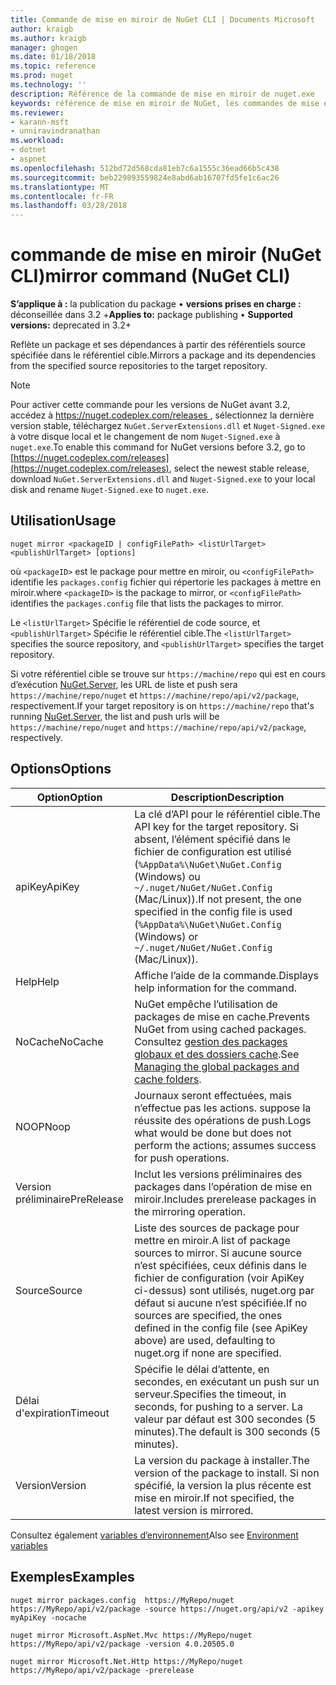 ```yaml
---
title: Commande de mise en miroir de NuGet CLI | Documents Microsoft
author: kraigb
ms.author: kraigb
manager: ghogen
ms.date: 01/18/2018
ms.topic: reference
ms.prod: nuget
ms.technology: ''
description: Référence de la commande de mise en miroir de nuget.exe
keywords: référence de mise en miroir de NuGet, les commandes de mise en miroir
ms.reviewer:
- karann-msft
- unniravindranathan
ms.workload:
- dotnet
- aspnet
ms.openlocfilehash: 512bd72d568cda81eb7c6a1555c36ead66b5c438
ms.sourcegitcommit: beb229893559824e8abd6ab16707fd5fe1c6ac26
ms.translationtype: MT
ms.contentlocale: fr-FR
ms.lasthandoff: 03/28/2018
---
```

# <a name="mirror-command-nuget-cli"></a><span data-ttu-id="75e9c-104">commande de mise en miroir (NuGet CLI)</span><span class="sxs-lookup"><span data-stu-id="75e9c-104">mirror command (NuGet CLI)</span></span>

<span data-ttu-id="75e9c-105">**S’applique à :** la publication du package &bullet; **versions prises en charge :** déconseillée dans 3.2 +</span><span class="sxs-lookup"><span data-stu-id="75e9c-105">**Applies to:** package publishing &bullet; **Supported versions:** deprecated in 3.2+</span></span>

<span data-ttu-id="75e9c-106">Reflète un package et ses dépendances à partir des référentiels source spécifiée dans le référentiel cible.</span><span class="sxs-lookup"><span data-stu-id="75e9c-106">Mirrors a package and its dependencies from the specified source repositories to the target repository.</span></span>

> [!NOTE]
> <span data-ttu-id="75e9c-107">Pour activer cette commande pour les versions de NuGet avant 3.2, accédez à [ https://nuget.codeplex.com/releases ](https://nuget.codeplex.com/releases), sélectionnez la dernière version stable, téléchargez `NuGet.ServerExtensions.dll` et `Nuget-Signed.exe` à votre disque local et le changement de nom `Nuget-Signed.exe` à `nuget.exe`.</span><span class="sxs-lookup"><span data-stu-id="75e9c-107">To enable this command for NuGet versions before 3.2, go to [https://nuget.codeplex.com/releases](https://nuget.codeplex.com/releases), select the newest stable release, download `NuGet.ServerExtensions.dll` and `Nuget-Signed.exe` to your local disk and rename `Nuget-Signed.exe` to `nuget.exe`.</span></span>

## <a name="usage"></a><span data-ttu-id="75e9c-108">Utilisation</span><span class="sxs-lookup"><span data-stu-id="75e9c-108">Usage</span></span>

```cli
nuget mirror <packageID | configFilePath> <listUrlTarget> <publishUrlTarget> [options]
```

<span data-ttu-id="75e9c-109">où `<packageID>` est le package pour mettre en miroir, ou `<configFilePath>` identifie les `packages.config` fichier qui répertorie les packages à mettre en miroir.</span><span class="sxs-lookup"><span data-stu-id="75e9c-109">where `<packageID>` is the package to mirror, or `<configFilePath>` identifies the `packages.config` file that lists the packages to mirror.</span></span>

<span data-ttu-id="75e9c-110">Le `<listUrlTarget>` Spécifie le référentiel de code source, et `<publishUrlTarget>` Spécifie le référentiel cible.</span><span class="sxs-lookup"><span data-stu-id="75e9c-110">The `<listUrlTarget>` specifies the source repository, and `<publishUrlTarget>` specifies the target repository.</span></span>

<span data-ttu-id="75e9c-111">Si votre référentiel cible se trouve sur `https://machine/repo` qui est en cours d’exécution [NuGet.Server](../hosting-packages/nuget-server.md), les URL de liste et push sera `https://machine/repo/nuget` et `https://machine/repo/api/v2/package`, respectivement.</span><span class="sxs-lookup"><span data-stu-id="75e9c-111">If your target repository is on `https://machine/repo` that's running [NuGet.Server](../hosting-packages/nuget-server.md), the list and push urls will be `https://machine/repo/nuget` and `https://machine/repo/api/v2/package`, respectively.</span></span>

## <a name="options"></a><span data-ttu-id="75e9c-112">Options</span><span class="sxs-lookup"><span data-stu-id="75e9c-112">Options</span></span>

| <span data-ttu-id="75e9c-113">Option</span><span class="sxs-lookup"><span data-stu-id="75e9c-113">Option</span></span> | <span data-ttu-id="75e9c-114">Description</span><span class="sxs-lookup"><span data-stu-id="75e9c-114">Description</span></span> |
| --- | --- |
| <span data-ttu-id="75e9c-115">apiKey</span><span class="sxs-lookup"><span data-stu-id="75e9c-115">ApiKey</span></span> | <span data-ttu-id="75e9c-116">La clé d’API pour le référentiel cible.</span><span class="sxs-lookup"><span data-stu-id="75e9c-116">The API key for the target repository.</span></span> <span data-ttu-id="75e9c-117">Si absent, l’élément spécifié dans le fichier de configuration est utilisé (`%AppData%\NuGet\NuGet.Config` (Windows) ou `~/.nuget/NuGet/NuGet.Config` (Mac/Linux)).</span><span class="sxs-lookup"><span data-stu-id="75e9c-117">If not present,  the one specified in the config file is used (`%AppData%\NuGet\NuGet.Config` (Windows) or `~/.nuget/NuGet/NuGet.Config` (Mac/Linux)).</span></span> |
| <span data-ttu-id="75e9c-118">Help</span><span class="sxs-lookup"><span data-stu-id="75e9c-118">Help</span></span> | <span data-ttu-id="75e9c-119">Affiche l’aide de la commande.</span><span class="sxs-lookup"><span data-stu-id="75e9c-119">Displays help information for the command.</span></span> |
| <span data-ttu-id="75e9c-120">NoCache</span><span class="sxs-lookup"><span data-stu-id="75e9c-120">NoCache</span></span> | <span data-ttu-id="75e9c-121">NuGet empêche l’utilisation de packages de mise en cache.</span><span class="sxs-lookup"><span data-stu-id="75e9c-121">Prevents NuGet from using cached packages.</span></span> <span data-ttu-id="75e9c-122">Consultez [gestion des packages globaux et des dossiers cache](../consume-packages/managing-the-global-packages-and-cache-folders.md).</span><span class="sxs-lookup"><span data-stu-id="75e9c-122">See [Managing the global packages and cache folders](../consume-packages/managing-the-global-packages-and-cache-folders.md).</span></span> |
| <span data-ttu-id="75e9c-123">NOOP</span><span class="sxs-lookup"><span data-stu-id="75e9c-123">Noop</span></span> | <span data-ttu-id="75e9c-124">Journaux seront effectuées, mais n’effectue pas les actions. suppose la réussite des opérations de push.</span><span class="sxs-lookup"><span data-stu-id="75e9c-124">Logs what would be done but does not perform the actions; assumes success for push operations.</span></span> |
| <span data-ttu-id="75e9c-125">Version préliminaire</span><span class="sxs-lookup"><span data-stu-id="75e9c-125">PreRelease</span></span> | <span data-ttu-id="75e9c-126">Inclut les versions préliminaires des packages dans l’opération de mise en miroir.</span><span class="sxs-lookup"><span data-stu-id="75e9c-126">Includes prerelease packages in the mirroring operation.</span></span> |
| <span data-ttu-id="75e9c-127">Source</span><span class="sxs-lookup"><span data-stu-id="75e9c-127">Source</span></span> | <span data-ttu-id="75e9c-128">Liste des sources de package pour mettre en miroir.</span><span class="sxs-lookup"><span data-stu-id="75e9c-128">A list of package sources to mirror.</span></span> <span data-ttu-id="75e9c-129">Si aucune source n’est spécifiées, ceux définis dans le fichier de configuration (voir ApiKey ci-dessus) sont utilisés, nuget.org par défaut si aucune n’est spécifiée.</span><span class="sxs-lookup"><span data-stu-id="75e9c-129">If no sources are specified, the ones defined in the config file (see ApiKey above) are used, defaulting to nuget.org if none are specified.</span></span> |
| <span data-ttu-id="75e9c-130">Délai d'expiration</span><span class="sxs-lookup"><span data-stu-id="75e9c-130">Timeout</span></span> | <span data-ttu-id="75e9c-131">Spécifie le délai d’attente, en secondes, en exécutant un push sur un serveur.</span><span class="sxs-lookup"><span data-stu-id="75e9c-131">Specifies the timeout, in seconds, for pushing to a server.</span></span> <span data-ttu-id="75e9c-132">La valeur par défaut est 300 secondes (5 minutes).</span><span class="sxs-lookup"><span data-stu-id="75e9c-132">The default is 300 seconds (5 minutes).</span></span> |
| <span data-ttu-id="75e9c-133">Version</span><span class="sxs-lookup"><span data-stu-id="75e9c-133">Version</span></span> | <span data-ttu-id="75e9c-134">La version du package à installer.</span><span class="sxs-lookup"><span data-stu-id="75e9c-134">The version of the package to install.</span></span> <span data-ttu-id="75e9c-135">Si non spécifié, la version la plus récente est mise en miroir.</span><span class="sxs-lookup"><span data-stu-id="75e9c-135">If not specified, the latest version is mirrored.</span></span> |

<span data-ttu-id="75e9c-136">Consultez également [variables d’environnement](cli-ref-environment-variables.md)</span><span class="sxs-lookup"><span data-stu-id="75e9c-136">Also see [Environment variables](cli-ref-environment-variables.md)</span></span>

## <a name="examples"></a><span data-ttu-id="75e9c-137">Exemples</span><span class="sxs-lookup"><span data-stu-id="75e9c-137">Examples</span></span>

```cli
nuget mirror packages.config  https://MyRepo/nuget https://MyRepo/api/v2/package -source https://nuget.org/api/v2 -apikey myApiKey -nocache

nuget mirror Microsoft.AspNet.Mvc https://MyRepo/nuget https://MyRepo/api/v2/package -version 4.0.20505.0

nuget mirror Microsoft.Net.Http https://MyRepo/nuget https://MyRepo/api/v2/package -prerelease
```
